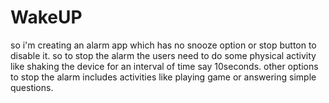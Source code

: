 # WakeUP
so i'm creating an alarm app which has no snooze option or stop button to disable it.
so to stop the alarm the users need to do some physical activity like shaking the device for an interval of time say 10seconds. other options to stop the alarm includes activities like playing game or answering simple questions.
